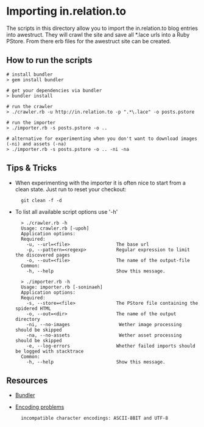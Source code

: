 # Importing in.relation.to

The scripts in this directory allow you to import the in.relation.to blog entries into awestruct.
They will crawl the site and save all *.lace urls into a Ruby PStore. From there erb files for the
awestruct site can be created.



## How to run the scripts

    # install bundler
    > gem install bundler

    # get your dependencies via bundler
    > bundler install

    # run the crawler
    > ./crawler.rb -u http://in.relation.to -p ".*\.lace" -o posts.pstore

    # run the importer
    > ./importer.rb -s posts.pstore -o ..

    # alternative for experimenting when you don't want to download images (-ni) and assets (-na)
    > ./importer.rb -s posts.pstore -o .. -ni -na

## Tips & Tricks

* When experimenting with the importer it is often nice to start from a clean state. Just run to reset your checkout:

        git clean -f -d

* To list all available script options use '-h'
        
        > ./crawler.rb -h
        Usage: crawler.rb [-upoh]
        Application options:
        Required:
          -u, --url=<file>                 The base url
          -p, --pattern=<regexp>           Regular expression to limit the discovered pages
          -o, --out=<file>                 The name of the output-file
        Common:
          -h, --help                       Show this message.

        > ./importer.rb -h
        Usage: importer.rb [-soninaeh]
        Application options:
        Required:
          -s, --store=<file>               The PStore file containing the spidered HTML
          -o, --out=<dir>                  The name of the output directory
          -ni, --no-images                  Wether image processing should be skipped
          -na, --no-assets                  Wether asset processing should be skipped
          -e, --log-errors                 Whether failed imports should be logged with stacktrace
        Common:
          -h, --help                       Show this message.

## Resources 

* [Bundler](http://gembundler.com/)
* [Encoding problems](http://talk-archive.awestruct.org/Stumbling-onto-an-encoding-problem-right-from-the-start-td39.html)

        incompatible character encodings: ASCII-8BIT and UTF-8 

